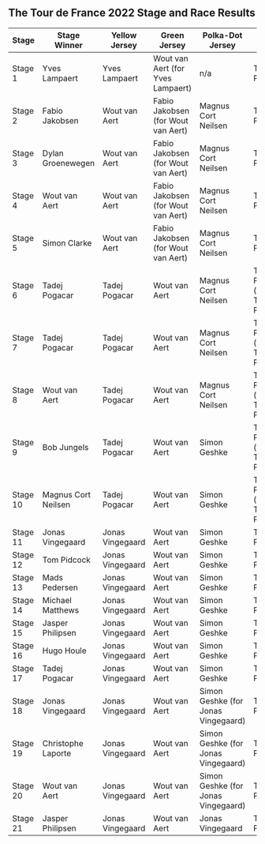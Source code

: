 ## The Tour de France 2022 Stage and Race Results
| Stage | Stage Winner | Yellow Jersey | Green Jersey | Polka-Dot Jersey | White Jersey | 
| --- | --- | --- | --- | --- | --- |
| Stage 1 | Yves Lampaert | Yves Lampaert | Wout van Aert (for Yves Lampaert) | n/a | Tadej Pogacar | 
| Stage 2 | Fabio Jakobsen | Wout van Aert | Fabio Jakobsen (for Wout van Aert) | Magnus Cort Neilsen | Tadej Pogacar | 
| Stage 3 | Dylan Groenewegen | Wout van Aert | Fabio Jakobsen (for Wout van Aert) | Magnus Cort Neilsen | Tadej Pogacar | 
| Stage 4 | Wout van Aert | Wout van Aert | Fabio Jakobsen (for Wout van Aert) | Magnus Cort Neilsen | Tadej Pogacar | 
| Stage 5 | Simon Clarke | Wout van Aert | Fabio Jakobsen (for Wout van Aert) | Magnus Cort Neilsen | Tadej Pogacar | 
| Stage 6 | Tadej Pogacar | Tadej Pogacar | Wout van Aert | Magnus Cort Neilsen | Tom Pidcock (for Tadej Pogacar) | 
| Stage 7 | Tadej Pogacar | Tadej Pogacar | Wout van Aert | Magnus Cort Neilsen | Tom Pidcock (for Tadej Pogacar) | 
| Stage 8 | Wout van Aert | Tadej Pogacar | Wout van Aert | Magnus Cort Neilsen | Tom Pidcock (for Tadej Pogacar) | 
| Stage 9 | Bob Jungels | Tadej Pogacar | Wout van Aert | Simon Geshke | Tom Pidcock (for Tadej Pogacar) | 
| Stage 10 | Magnus Cort Neilsen | Tadej Pogacar | Wout van Aert | Simon Geshke | Tom Pidcock (for Tadej Pogacar) | 
| Stage 11 | Jonas Vingegaard | Jonas Vingegaard | Wout van Aert | Simon Geshke | Tadej Pogacar | 
| Stage 12 | Tom Pidcock | Jonas Vingegaard | Wout van Aert | Simon Geshke | Tadej Pogacar | 
| Stage 13 | Mads Pedersen | Jonas Vingegaard | Wout van Aert | Simon Geshke | Tadej Pogacar | 
| Stage 14 | Michael Matthews | Jonas Vingegaard | Wout van Aert | Simon Geshke | Tadej Pogacar | 
| Stage 15 | Jasper Philipsen | Jonas Vingegaard | Wout van Aert | Simon Geshke | Tadej Pogacar | 
| Stage 16 | Hugo Houle | Jonas Vingegaard | Wout van Aert | Simon Geshke | Tadej Pogacar | 
| Stage 17 | Tadej Pogacar | Jonas Vingegaard | Wout van Aert | Simon Geshke | Tadej Pogacar | 
| Stage 18 | Jonas Vingegaard | Jonas Vingegaard | Wout van Aert | Simon Geshke (for Jonas Vingegaard) | Tadej Pogacar | 
| Stage 19 | Christophe Laporte | Jonas Vingegaard | Wout van Aert | Simon Geshke (for Jonas Vingegaard) | Tadej Pogacar | 
| Stage 20 | Wout van Aert | Jonas Vingegaard | Wout van Aert | Simon Geshke (for Jonas Vingegaard) | Tadej Pogacar | 
| Stage 21 | Jasper Philipsen | Jonas Vingegaard | Wout van Aert | Jonas Vingegaard | Tadej Pogacar | 


